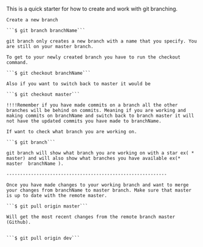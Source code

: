This is a quick starter for how to create and work with git branching.
	
	Create a new branch
	
	```$ git branch branchName```

	git branch only creates a new branch with a name that you specify. You are still on your master branch. 

	To get to your newly created branch you have to run the checkout command.

	```$ git checkout branchName```

	Also if you want to switch back to master it would be 

	```$ git checkout master```

	!!!!Remember if you have made commits on a branch all the other branches will be behind on commits. Meaning if you are working and making commits on branchName and switch back to branch master it will not have the updated commits you have made to branchName.

	If want to check what branch you are working on.

	```$ git branch```

	git branch will show what branch you are working on with a star ex( * master) and will also show what branches you have available ex(* master  branchName ).

	-----------------------------------------------------------

	Once you have made changes to your working branch and want to merge your changes from branchName to master branch. Make sure that master is up to date with the remote master.

	```$ git pull origin master```

	Will get the most recent changes from the remote branch master (Github). 


	```$ git pull origin dev```

